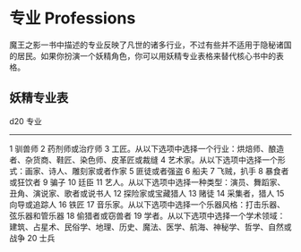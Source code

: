 # 专业 Professions

魔王之影一书中描述的专业反映了凡世的诸多行业，不过有些并不适用于隐秘诸国的居民。如果你扮演一个妖精角色，你可以用妖精专业表格来替代核心书中的表格。

## 妖精专业表

  d20   专业
  ----- ------------------------------------------------------------------------------------------------------------------
  1     驯兽师
  2     药剂师或治疗师
  3     工匠。从以下选项中选择一个行业：烘焙师、酿造者、杂货商、鞋匠、染色师、皮革匠或裁缝
  4     艺术家。从以下选项中选择一个形式：画家、诗人、雕刻家或者作家
  5     匪徒或者强盗
  6     船夫
  7     飞贼，扒手
  8     暴食者或狂饮者
  9     骗子
  10    廷臣
  11    艺人。从以下选项中选择一种类型：演员、舞蹈家、丑角、演说家、歌者或说书人
  12    探险家或宝藏猎人
  13    赌徒
  14    采集者，猎人
  15    向导或追踪人
  16    铁匠
  17    音乐家。从以下选项中选择一个乐器风格：打击乐器、弦乐器和管乐器
  18    偷猎者或窃兽者
  19    学者。从以下选项中选择一个学术领域：建筑、占星术、民俗学、地理、历史、魔法、医学、航海、神秘学、哲学、自然或战争
  20    士兵
